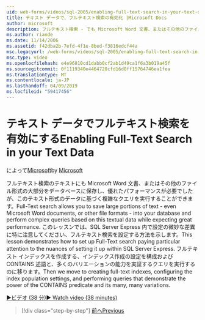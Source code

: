 ```yaml
---
uid: web-forms/videos/sql-2005/enabling-full-text-search-in-your-text-data
title: テキスト データで、フルテキスト検索の有効化 |Microsoft Docs
author: microsoft
description: フルテキスト検索 - でも Microsoft Word 文書、またはその他のファイル形式での大きな部分をデータベースに保存し、複雑な qu. を実行することができます.
ms.author: riande
ms.date: 11/14/2006
ms.assetid: f42dba2b-7efd-4f1e-8bed-f3816edcf44a
msc.legacyurl: /web-forms/videos/sql-2005/enabling-full-text-search-in-your-text-data
msc.type: video
ms.openlocfilehash: e4e96810cd1dabb0cf2ab1d49ca1f6a3b019a45f
ms.sourcegitcommit: 0f1119340e4464720cfd16d0ff15764746ea1fea
ms.translationtype: MT
ms.contentlocale: ja-JP
ms.lasthandoff: 04/09/2019
ms.locfileid: "59417456"
---
```

# <a name="enabling-full-text-search-in-your-text-data"></a><span data-ttu-id="d0832-103">テキスト データでフルテキスト検索を有効にする</span><span class="sxs-lookup"><span data-stu-id="d0832-103">Enabling Full-Text Search in your Text Data</span></span>

<span data-ttu-id="d0832-104">によって[Microsoft](https://github.com/microsoft)</span><span class="sxs-lookup"><span data-stu-id="d0832-104">by [Microsoft](https://github.com/microsoft)</span></span>

<span data-ttu-id="d0832-105">フルテキスト検索のテキストにも Microsoft Word 文書、またはその他のファイル形式の大部分をデータベースに保存し、優れたパフォーマンスが必要でしたが、このテキスト形式のデータに基づく複雑なクエリを実行することができます。</span><span class="sxs-lookup"><span data-stu-id="d0832-105">Full-Text search allows you to save large portions of text - even Microsoft Word documents, or other file formats - into your database and perform complex queries based on this textual data while expecting great performance.</span></span> <span data-ttu-id="d0832-106">このレッスンでは、SQL Server Express 内で設定の微妙な差異に特に注意してください、フルテキスト検索を設定する方法を示します。</span><span class="sxs-lookup"><span data-stu-id="d0832-106">This lesson demonstrates how to set up Full-Text search paying particular attention to the nuances of setting it up within SQL Server Express.</span></span> <span data-ttu-id="d0832-107">フルテキスト インデックスを作成する、インデックス作成の設定を構成および CONTAINS 述語と、多くのバリエーションの能力を実証するクエリを実行するのに移ります。</span><span class="sxs-lookup"><span data-stu-id="d0832-107">Then we move to creating full-text indexes, configuring the index population settings, and performing queries that demonstrate the power of the CONTAINS predicate and its many, many variations.</span></span>

[<span data-ttu-id="d0832-108">&#9654;ビデオ (38 分)</span><span class="sxs-lookup"><span data-stu-id="d0832-108">&#9654; Watch video (38 minutes)</span></span>](https://channel9.msdn.com/Blogs/ASP-NET-Site-Videos/enabling-full-text-search-in-your-text-data)

> [!div class="step-by-step"]
> [<span data-ttu-id="d0832-109">前へ</span><span class="sxs-lookup"><span data-stu-id="d0832-109">Previous</span></span>](creating-and-using-stored-procedures.md)
